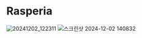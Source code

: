 # Rasperia

![20241202_122311](https://github.com/user-attachments/assets/80e6f0ea-718b-474d-a984-c702014db4f6)
![스크린샷 2024-12-02 140832](https://github.com/user-attachments/assets/8ca40232-f77b-46b1-977a-2964428adb50)
